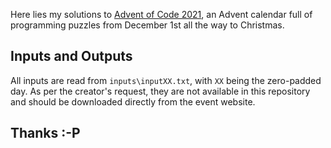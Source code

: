 Here lies my solutions to [Advent of Code 2021](https://adventofcode.com/2021), an Advent calendar full of programming puzzles from December 1st all the way to Christmas.

## Inputs and Outputs

All inputs are read from `inputs\inputXX.txt`, with `XX` being the zero-padded day. As per the creator's request, they are not available in this repository and should be downloaded directly from the event website.

## Thanks :-P